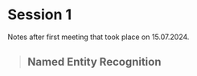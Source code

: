  # Session 1
 Notes after first meeting that took place on 15.07.2024.
> ## Named Entity Recognition

